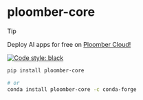 # ploomber-core

> [!TIP]
> Deploy AI apps for free on [Ploomber Cloud!](https://ploomber.io/?utm_medium=github&utm_source=ploomber-core)

[![Code style: black](https://img.shields.io/badge/code%20style-black-000000.svg)](https://github.com/psf/black)


```sh
pip install ploomber-core

# or
conda install ploomber-core -c conda-forge
```
